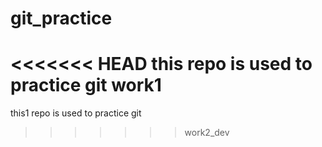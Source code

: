 # git_practice
<<<<<<< HEAD
this repo is used to practice git work1
======
this1 repo is used to practice git
>>>>>>> work2_dev

